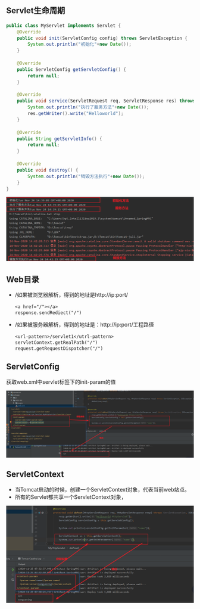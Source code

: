 ## Servlet生命周期

```java
public class MyServlet implements Servlet {
    @Override
    public void init(ServletConfig config) throws ServletException {
        System.out.println("初始化"+new Date());
    }

    @Override
    public ServletConfig getServletConfig() {
        return null;
    }

    @Override
    public void service(ServletRequest req, ServletResponse res) throws ServletException, IOException {
        System.out.println("执行了服务方法"+new Date());
        res.getWriter().write("Helloworld");
    }

    @Override
    public String getServletInfo() {
        return null;
    }

    @Override
    public void destroy() {
        System.out.println("销毁方法执行"+new Date());
    }
}
```

![](resource\servlet生命周期.png)

## Web目录

- /如果被浏览器解析，得到的地址是http://ip:port/

  ```
  <a href="/"></a>
  response.sendRediect("/")
  ```

- /如果被服务器解析，得到的地址是：http://ip:port/工程路径

  ```
  <url-pattern>/servlet1</utrl-pattern>
  servletContext.getRealPath("/")
  request.getRequestDispatcher("/")
  ```

## ServletConfig

获取web.xml中servlet标签下的init-param的值

![](resource\ServletConfig.png)

## ServletContext

- 当Tomcat启动的时候，创建一个ServletContext对象，代表当前web站点。
- 所有的Servlet都共享一个ServletContext对象，

![](resource\ServletContext.png)